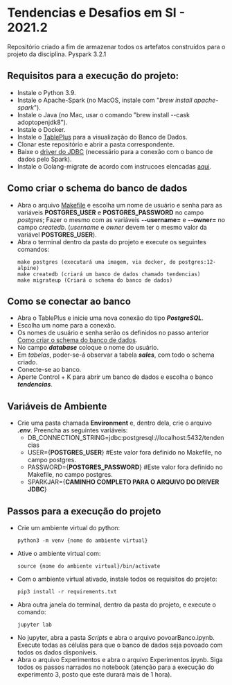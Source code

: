 # Tendencias e Desafios em SI - 2021.2
Repositório criado a fim de armazenar todos os artefatos construídos para o projeto da disciplina. Pyspark 3.2.1

## Requisitos para a execução do projeto:
- Instale o Python 3.9.
- Instale o Apache-Spark (no MacOS, instale com "*brew install apache-spark*").
- Instale o Java (no Mac, usar o comando "brew install --cask adoptopenjdk8").
- Instale o Docker.
- Instale o [TablePlus](https://tableplus.com/) para a visualização do Banco de Dados.
- Clonar este repositório e abrir a pasta correspondente.
- Baixe o [driver do JDBC](https://jdbc.postgresql.org/download/postgresql-42.3.5.jar) (necessário para a conexão com o banco de dados pelo Spark).
- Instale o Golang-migrate de acordo com instrucoes elencadas [aqui](https://github.com/golang-migrate/migrate/tree/master/cmd/migrate).

## Como criar o schema do banco de dados 
- Abra o arquivo [Makefile](Makefile) e escolha um nome de usuário e senha para as variáveis **POSTGRES_USER** e **POSTGRES_PASSWORD** no campo *postgres*; Fazer o mesmo com as variáveis **--username=** e **--owner=** no campo *createdb*. (*username* e *owner* devem ter o mesmo valor da variável **POSTGRES_USER**).
- Abra o terminal dentro da pasta do projeto e execute os seguintes comandos:
  ```
  make postgres (executará uma imagem, via docker, do postgres:12-alpine)
  make createdb (criará um banco de dados chamado tendencias)
  make migrateup (Criará o schema do banco de dados)
  ```
 
## Como se conectar ao banco
- Abra o TablePlus e inicie uma nova conexão do tipo ***PostgreSQL***.
- Escolha um nome para a conexão.
- Os nomes de usuário e senha serão os definidos no passo anterior [Como criar o schema do banco de dados](README.md#como-criar-o-schema-do-banco-de-dados).
- No campo ***database*** coloque o nome do usuário.
- Em *tabelas*, poder-se-á observar a tabela ***sales***, com todo o schema criado.
- Conecte-se ao banco.
- Aperte Control + K para abrir um banco de dados e escolha o banco ***tendencias***.

## Variáveis de Ambiente
- Crie uma pasta chamada **Environment** e, dentro dela, crie o arquivo ***.env***. Preencha as seguintes variáveis:
  -  DB_CONNECTION_STRING=jdbc:postgresql://localhost:5432/tendencias
  -  USER={**POSTGRES_USER**} #Este valor fora definido no Makefile, no campo postgres.
  -  PASSWORD={**POSTGRES_PASSWORD**} #Este valor fora definido no Makefile, no campo postgres.
  -  SPARKJAR={**CAMINHO COMPLETO PARA O ARQUIVO DO DRIVER JDBC**}

## Passos para a execução do projeto
- Crie um ambiente virtual do python:
  ```
  python3 -m venv {nome do ambiente virtual}
  ```
- Ative o ambiente virtual com:
  ```
  source {nome do ambiente virtual}/bin/activate
  ```
- Com o ambiente virtual ativado, instale todos os requisitos do projeto: 
  ```
  pip3 install -r requirements.txt
  ```
- Abra outra janela do terminal, dentro da pasta do projeto, e execute o comando: 
  ```
  jupyter lab
  ```
- No jupyter, abra a pasta *Scripts* e abra o arquivo povoarBanco.ipynb. Execute todas as células para que o banco de dados seja povoado com todos os dados disponíveis.
- Abra o arquivo Experimentos e abra o arquivo Experimentos.ipynb. Siga todos os passos narrados no notebook (atenção para a execução do experimento 3, posto que este durará mais de 1 hora).
